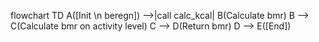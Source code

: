 flowchart TD
    A([Init \n beregn]) -->|call calc_kcal| B(Calculate bmr)
    B --> C(Calculate bmr on activity level)
    C --> D(Return bmr)
    D --> E([End])
 